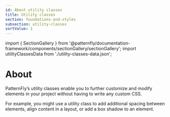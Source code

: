 ```yaml
---
id: About utility classes
title: Utility classes
section: foundations-and-styles
subsection: utility-classes
sortValue: 1
---
```


import { SectionGallery } from '@patternfly/documentation-framework/components/sectionGallery/sectionGallery';
import utilityClassesData from './utility-classes-data.json';

# About

PatternFly’s utility classes enable you to further customize and modify elements in your project without having to write any custom CSS.

For example, you might use a utility class to add additional spacing between elements, align content in a layout, or add a box shadow to an element.

<SectionGallery
  section="utility-classes"
  galleryItemsData={utilityClassesData}
  placeholderText="Search utility classes by name"
  includeSubsections={true}
  hasGridText={true}
  isFullWidth={false}
/>
